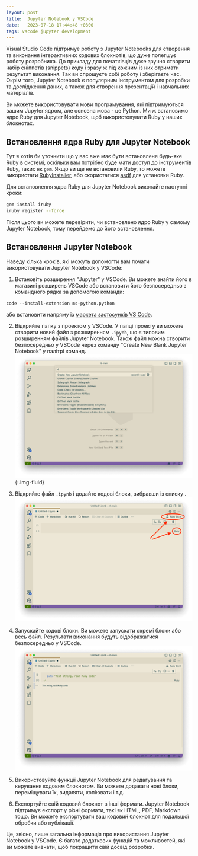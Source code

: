 ```yaml
---
layout: post
title:  Jupyter Notebook у VSCode
date:   2023-07-18 17:44:48 +0300
tags: vscode jupyter development
---
```

Visual Studio Code підтримує роботу з Jupyter Notebooks для створення та виконання інтерактивних кодових блокнотів, що дуже полегшує роботу розробника. До прикладу для початківців дуже зручно створити набір сніппетів (snippets) коду і зразу ж під кожним із них отримати результат виконання. Так ви спрощуєте собі роботу і зберігаєте час.
Окрім того, Jupyter Notebook є популярним інструментом для розробки та дослідження даних, а також для створення презентацій і навчальних матеріалів.

Ви можете використовувати мови програмування, які підтримуються вашим Jupyter ядром, але основна мова - це Python. Ми ж встановимо ядро Ruby для Jupyter Notebook, щоб використовувати Ruby у наших блокнотах.

## Встановлення ядра Ruby для Jupyter Notebook

Тут я хотів би уточнити що у вас вже має бути встановлене будь-яке Ruby в системі, оскільки вам потрібно буде мати доступ до інструментів Ruby, таких як `gem`. Якщо ви ще не встановили Ruby, то можете використати [RubyInstaller](https://rubyinstaller.org/downloads/), або скористатися [asdf](https://asdf-vm.com/#/core-manage-asdf-vm) для установки Ruby.

Для встановлення ядра Ruby для Jupyter Notebook виконайте наступні кроки:
```sh
gem install iruby
iruby register --force
```
Після цього ви можете перевірити, чи встановлено ядро Ruby у самому Jupyter Notebook, тому перейдемо до його встановлення.

## Встановлення Jupyter Notebook

Наведу кілька кроків, які можуть допомогти вам почати використовувати Jupyter Notebook у VSCode:

1. Встановіть розширення "Jupyter" у VSCode. Ви можете знайти його в магазині розширень VSCode або встановити його безпосередньо з командного рядка за допомогою команди:
```
code --install-extension ms-python.python
```
або встановити напряму із [маркета застосунків VS Code](jupyter-extension-link).

2. Відкрийте папку з проектом у VSCode. У папці проекту ви можете створити новий файл з розширенням `.ipynb`, що є типовим розширенням файлів Jupyter Notebook. Також файл можна створити безпосередньо у VSCode через команду "Create New Blank Jupyter Notebook" у палітрі команд.
![image](/assets/img/Screenshot%202023-07-18%20at%2022.05.38.png){:.img-fluid}

3. Відкрийте файл `.ipynb` і додайте кодові блоки, вибравши із списку .
![image](/assets/img/Screenshot%202023-07-18%20at%2022.06.19.png)

4. Запускайте кодові блоки. Ви можете запускати окремі блоки або весь файл. Результати виконання будуть відображатися безпосередньо у VSCode.
![image](/assets/img/Screenshot%202023-07-18%20at%2022.06.51.png)

5. Використовуйте функції Jupyter Notebook для редагування та керування кодовим блокнотом. Ви можете додавати нові блоки, переміщувати їх, видаляти, копіювати і т.д.

6. Експортуйте свій кодовий блокнот в інші формати. Jupyter Notebook підтримує експорт у різні формати, такі як HTML, PDF, Markdown тощо. Ви можете експортувати ваш кодовий блокнот для подальшої обробки або публікації.

Це, звісно, лише загальна інформація про використання Jupyter Notebook у VSCode. Є багато додаткових функцій та можливостей, які ви можете вивчати, щоб покращити свій досвід розробки.

[jupyter-extension-link]: https://marketplace.visualstudio.com/items?itemName=ms-toolsai.jupyter
